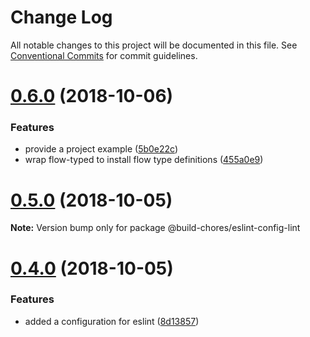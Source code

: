 # Change Log

All notable changes to this project will be documented in this file.
See [Conventional Commits](https://conventionalcommits.org) for commit guidelines.

# [0.6.0](https://github.com/critocrito/build-chores/compare/v0.5.0...v0.6.0) (2018-10-06)


### Features

* provide a project example ([5b0e22c](https://github.com/critocrito/build-chores/commit/5b0e22c))
* wrap flow-typed to install flow type definitions ([455a0e9](https://github.com/critocrito/build-chores/commit/455a0e9))





# [0.5.0](https://github.com/critocrito/build-chores/compare/v0.4.0...v0.5.0) (2018-10-05)

**Note:** Version bump only for package @build-chores/eslint-config-lint





# [0.4.0](https://github.com/critocrito/build-chores/compare/v0.3.0...v0.4.0) (2018-10-05)


### Features

* added a configuration for eslint ([8d13857](https://github.com/critocrito/build-chores/commit/8d13857))
